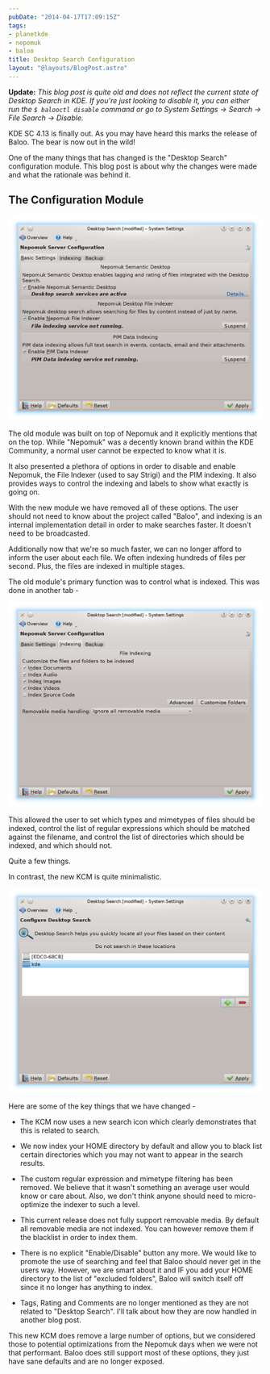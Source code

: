 ```yaml
---
pubDate: "2014-04-17T17:09:15Z"
tags:
- planetkde
- nepomuk
- baloo
title: Desktop Search Configuration
layout: "@layouts/BlogPost.astro"
---
```


**Update:** *This blog post is quite old and does not reflect the current state of Desktop Search in KDE. If you're just looking to disable it, you can either run the `$ balooctl disable` command or go to System Settings -> Search -> File Search -> Disable.*

KDE SC 4.13 is finally out. As you may have heard this marks the release of Baloo. The bear is now out in the wild!

One of the many things that has changed is the "Desktop Search" configuration module. This blog post is about why the changes were made and what the rationale was behind it.

## The Configuration Module

![Main Nepomuk Configuration](/blog/images/2014/04/17/nepomuk_kcm1.png)

The old module was built on top of Nepomuk and it explicitly mentions that on the top. While "Nepomuk" was a decently known brand within the KDE Community, a normal user cannot be expected to know what it is.

It also presented a plethora of options in order to disable and enable Nepomuk, the File Indexer (used to say Strigi) and the PIM indexing. It also provides ways to control the indexing and labels to show what exactly is going on.

With the new module we have removed all of these options. The user should not need to know about the project called "Baloo", and indexing is an internal implementation detail in order to make searches faster. It doesn't need to be broadcasted.

Additionally now that we're so much faster, we can no longer afford to inform the user about each file. We often indexing hundreds of files per second. Plus, the files are indexed in multiple stages.

The old module's primary function was to control what is indexed. This was done in another tab -

![Nepomuk Indexing Configuration](/blog/images/2014/04/17/nepomuk_kcm2.png)

This allowed the user to set which types and mimetypes of files should be indexed, control the list of regular expressions which should be matched against the filename, and control the list of directories which should be indexed, and which should not.

Quite a few things.

In contrast, the new KCM is quite minimalistic.

![Baloo KCM](/blog/images/2014/04/17/baloo_kcm.png)

Here are some of the key things that we have changed -

* The KCM now uses a new search icon which clearly demonstrates that this is related to search.

* We now index your HOME directory by default and allow you to black list certain directories which you may not want to appear in the search results.

* The custom regular expression and mimetype filtering has been removed. We believe that it wasn't something an average user would know or care about. Also, we don't think anyone should need to micro-optimize the indexer to such a level.

* This current release does not fully support removable media. By default all removable media are not indexed. You can however remove them if the blacklist in order to index them.

* There is no explicit "Enable/Disable" button any more. We would like to promote the use of searching and feel that Baloo should never get in the users way. However, we are smart about it and IF you add your HOME directory to the list of "excluded folders", Baloo will switch itself off since it no longer has anything to index.

* Tags, Rating and Comments are no longer mentioned as they are not related to "Desktop Search". I'll talk about how they are now handled in another blog post.

This new KCM does remove a large number of options, but we considered those to potential optimizations from the Nepomuk days when we were not that performant. Baloo does still support most of these options, they just have sane defaults and are no longer exposed.
